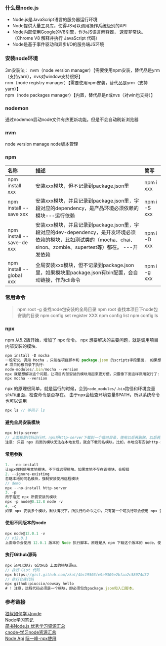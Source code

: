 ### 什么是node.js

* Node.js是JavaScript语言的服务器运行环境
* Node提供大量工具库，使得JS可以调用操作系统级别的API
* Node内部使用Google的V8引擎，作为JS语言解释器， 速度非常快。（Chrome V8 解释并执行 JavaScript 代码）
* Node是基于事件驱动和异步I/O的服务端JS环境

### 安装node环境

3m安装法：
nvm（node version manager）【需要使用npm安装，替代品是yrm（支持yarn），nvs对window支持很好】		
nrm（node registry manager）【需要使用npm安装，替代品是yrm（支持yarn）】		
npm（node packages manager）【内置，替代品是n或nvs（对win也支持）】		

### nodemon
通过nodemon启动node文件有热更新功能。但是不会自动刷新浏览器

### nvm 

node version manage  node版本管理


### npm

| 名称                      | 描述                                                         | 简写         |
| :------------------------ | :----------------------------------------------------------- | :----------- |
| npm install xxx           | 安装xxx模块，但不记录到package.json里                        | npm i xxx    |
| npm install --save xxx    | 安装xxx模块，并且记录到package.json里，字段对应的dependency，是产品环境必须依赖的模块---运行依赖 | npm i -S xxx |
| npm install --save-de xxx | 安装xxx模块，并且记录到package.json里，字段对应的dev-dependency，是开发环境必须依赖的模块，比如测试类的（mocha、chai、sinon、zombie、supertest等）都在。 ---开发依赖 | npm i -D xxx |
| npm install --global xxx  | 全局安装xxx模块，但不记录到package.json里，如果模块里package.json有bin配置，会自动链接，作为cli命令 | npm i -g xxx |

### 常用命令

> npm root -g 查找node包安装的全局目录
> npm root 查找本项目下node包安装的目录
> npm config set register XXX
> npm config list
> npm config ls


### npx

npm 从5.2版开始，增加了 npx 命令。
npx 想要解决的主要问题，就是调用项目内部安装的模块.

```js
npm install -D mocha
一般来说，调用 Mocha ，只能在项目脚本和 package.json 的scripts字段里面， 如果想在命令行下调用，必须像下面这样:
# 项目的根目录下执行:
node-modules/.bin/mocha --version
npx 就是想解决这个问题，让项目内部安装的模块用起来更方便，只要像下面这样调用就行了:
npx mocha --version
```

npx 的原理很简单，就是运行的时候，会到`node_modules/.bin`路径和环境变量`$PATH`里面，检查命令是否存在。
由于npx会检查环境变量$PATH，所以系统命令也可以调用

```js
npx ls // 等同于 ls
```

#### 避免全局安装模块

```js
npx http-server
// 上面都是代码运行时，npx将http-server下载到一个临时目录，使用以后再删除。以后再执行这个命令时，会重新下载http-server
注意: 只要 npx 后面的模块无法在本地发现，就会下载同名模块。比如，本地没有安装http-server模块，下面的命令会自动下载该模块，在当前目录启动一个 Web 服务
```

#### 常用参数

```js
1. --no-install 
让npx强制使用本地模块，不下载远程模块。如果本地不存在该模块，会报错
2. --ignore-existing
忽略本地的同名模块，强制安装使用远程模块
// demo 
npx --no-install http-server
3. -p
用于指定 npx 所要安装的模块
npx -p node@0.12.8 node -v 
4. -c
如果 npx 安装多个模块，默认情况下，所执行的命令之中，只有第一个可执行项会使用 npx 安装的模块，后面的可执行项还是会交给 Shell 解释
```

#### 使用不同版本的node

```js
npx node@12.0.1 -v
// v12.0.1
上面命令会使用 12.0.1 版本的 Node 执行脚本。原理是从 npm 下载这个版本的 node，使用后再删掉。
```

#### 执行Github源码

```js
npx 还可以执行 GitHub 上面的模块源码。
// 执行 Gist 代码
npx https://gist.github.com/zkat/4bc19503fe9e9309e2bfaa2c58074d32
// 执行仓库代码
npx github:piuccio/cowsay hello
# ! 注意，远程代码必须是一个模块，即必须包含package.json和入口脚本。
```






### 参考链接

[狼叔如何学习node](https://cnodejs.org/topic/5ab3166be7b166bb7b9eccf7)		
[Node学习笔记](https://github.com/chyingp/nodejs-learning-guide)	
[简书Node.js 优秀学习资源汇总](https://www.jianshu.com/p/e37835da4624)		
[cnode-学习node资源汇总](https://cnodejs.org/getstart)      
[Node Api](http://nodejs.cn/api/fs.html)
[阮一峰-npx使用](https://www.ruanyifeng.com/blog/2019/02/npx.html)